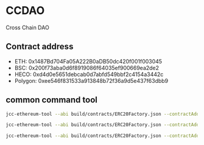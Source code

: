 # CCDAO

Cross Chain DAO

## Contract address

* ETH: 0x1487Bd704Fa05A222B0aDB50dc420f001f003045
* BSC: 0x200f73aba0d6f8919086f64035ef900669ea2de2
* HECO: 0xd4d0e5651debcab0d7abfd549bbf2c4154a3442c
* Polygon: 0xee546f831533a913848b72f36a9d5e437f63dbb9

## common command tool

```bash
jcc-ethereum-tool --abi build/contracts/ERC20Factory.json --contractAddr 0x1487bd704fa05a222b0adb50dc420f001f003045 --method "name"

jcc-ethereum-tool --abi build/contracts/ERC20Factory.json --contractAddr 0x1487Bd704Fa05A222B0aDB50dc420f001f003045 --method "burn" --parameters '"0x3907ACb4C1818ADf72d965c08E0a79aF16E7ffB8", web3.utils.toWei("50000000")' --config config.main.json --keystore 0xaaaaa

jcc-ethereum-tool --abi build/contracts/ERC20Factory.json --contractAddr 0x200f73aba0d6f8919086f64035ef900669ea2de2 --method "mint" --parameters '"0xf2fa7c80f7f5272a820981c8168859242525b807", web3.utils.toWei("50000000")' --config config.bsc.json --keystore 0xbbbbb

```

